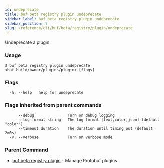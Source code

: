```yaml
---
id: undeprecate
title: buf beta registry plugin undeprecate
sidebar_label: buf beta registry plugin undeprecate
sidebar_position: 5
slug: /reference/cli/buf/beta/registry/plugin/undeprecate
---
```

Undeprecate a plugin

### Usage
```terminal
$ buf beta registry plugin undeprecate <buf.build/owner/plugins/plugin> [flags]
```

### Flags

```
  -h, --help   help for undeprecate
```

### Flags inherited from parent commands

```
      --debug               Turn on debug logging
      --log-format string   The log format [text,color,json] (default "color")
      --timeout duration    The duration until timing out (default 2m0s)
  -v, --verbose             Turn on verbose mode
```

### Parent Command

* [buf beta registry plugin](../plugin)	 - Manage Protobuf plugins
